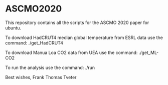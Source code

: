 # ASCMO2020
This repository contains all the scripts for the ASCMO 2020 paper for ubuntu.

To download HadCRUT4 median global temperature from ESRL data use the command:
  ./get_HadCRUT4 
  
 To download Manua Loa CO2 data from UEA use the command:
   ./get_ML-CO2
   
 To run the analysis use the command:
   ./run

Best wishes,
 Frank Thomas Tveter
